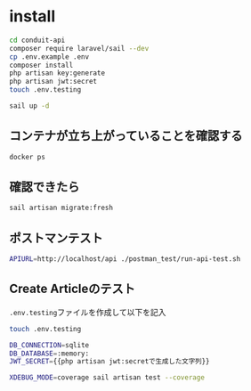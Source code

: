 # install

```bash
cd conduit-api
composer require laravel/sail --dev
cp .env.example .env
composer install
php artisan key:generate
php artisan jwt:secret
touch .env.testing
```


```bash
sail up -d
```

## コンテナが立ち上がっていることを確認する

```bash
docker ps
```

## 確認できたら
```bash
sail artisan migrate:fresh
```

## ポストマンテスト

```bash
APIURL=http://localhost/api ./postman_test/run-api-test.sh
```

## Create Articleのテスト


`.env.testing`ファイルを作成して以下を記入


```bash
touch .env.testing
```

```bash
DB_CONNECTION=sqlite
DB_DATABASE=:memory:
JWT_SECRET={{php artisan jwt:secretで生成した文字列}}
```

```bash
XDEBUG_MODE=coverage sail artisan test --coverage
```
